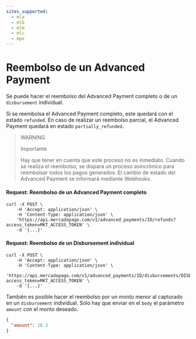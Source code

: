 ```yaml
---
sites_supported:
  - mla
  - mlb
  - mlm
  - mlc
  - mpe
---
```


# Reembolso de un Advanced Payment

Se puede hacer el reembolso del Advanced Payment completo o de un `disbursement` individual.

Si se reembolsa el Advanced Payment completo, este quedará con el estado `refunded`. En caso de realizar un reembolso parcial, el Advanced Payment quedará en estado `partially_refunded`.

> WARNING
>
> Importante
>
> Hay que tener en cuenta que este proceso no es inmediato. Cuando se realiza el reembolso, se dispara un proceso asincrónico para reembolsar todos los pagos generados. El cambio de estado del Advanced Payment se informará mediante Webhooks.

#### Request: Reembolso de un Advanced Payment completo
```curl
curl -X POST \
    -H 'Accept: application/json' \
    -H 'Content-Type: application/json' \
    'https://api.mercadopago.com/v1/advanced_payments/ID/refunds?access_token=MKT_ACCESS_TOKEN' \
    -d '{...}'
```

#### Request: Reembolso de un Disbursement individual
```curl
curl -X POST \
    -H 'Accept: application/json' \
    -H 'Content-Type: application/json' \
    'https://api.mercadopago.com/v1/advanced_payments/ID/disbursements/DISBURSEMENT_ID/refunds?access_token=MKT_ACCESS_TOKEN' \
    -d '{...}'
```

También es posible hacer el reembolso por un monto menor al capturado en un `disbursement` individual. Solo hay que enviar en el `body` el parámetro `amount` con el monto deseado.

```json
{
  "amount": 10.2
}
```  
